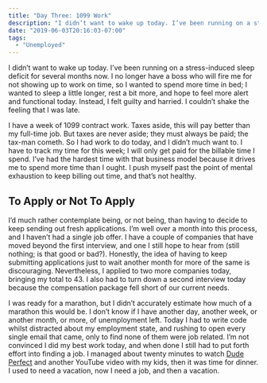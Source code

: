 ```yaml
---
title: "Day Three: 1099 Work"
description: "I didn’t want to wake up today. I’ve been running on a stress-induced sleep deficit for several months now, but I have a week of 1099 contract work."
date: "2019-06-03T20:16:03-07:00"
tags:
  - "Unemployed"
---
```


I didn’t want to wake up today. I’ve been running on a stress-induced sleep deficit for several months now. I no longer have a boss who will fire me for not showing up to work on time, so I wanted to spend more time in bed; I wanted to sleep a little longer, rest a bit more, and hope to feel more alert and functional today. Instead, I felt guilty and harried. I couldn’t shake the feeling that I was late.

I have a week of 1099 contract work. Taxes aside, this will pay better than my full-time job. But taxes are never aside; they must always be paid; the tax-man cometh. So I had work to do today, and I didn’t much want to. I have to track my time for this week; I will only get paid for the billable time I spend. I’ve had the hardest time with that business model because it drives me to spend more time than I ought. I push myself past the point of mental exhaustion to keep billing out time, and that’s not healthy.

## To Apply or Not To Apply
I’d much rather contemplate being, or not being, than having to decide to keep sending out fresh applications. I’m well over a month into this process, and I haven’t had a single job offer. I have a couple of companies that have moved beyond the first interview, and one I still hope to hear from (still nothing; is that good or bad?). Honestly, the idea of having to keep submitting applications just to wait another month for more of the same is discouraging. Nevertheless, I applied to two more companies today, bringing my total to 43. I also had to turn down a second interview today because the compensation package fell short of our current needs.

I was ready for a marathon, but I didn’t accurately estimate how much of a marathon this would be. I don’t know if I have another day, another week, or another month, or more, of unemployment left. Today I had to write code whilst distracted about my employment state, and rushing to open every single email that came, only to find none of them were job related. I’m not convinced I did my best work today, and when done I still had to put forth effort into finding a job. I managed about twenty minutes to watch [Dude Perfect](https://www.youtube.com/user/corycotton) and another YouTube video with my kids, then it was time for dinner. I used to need a vacation, now I need a job, and then a vacation.